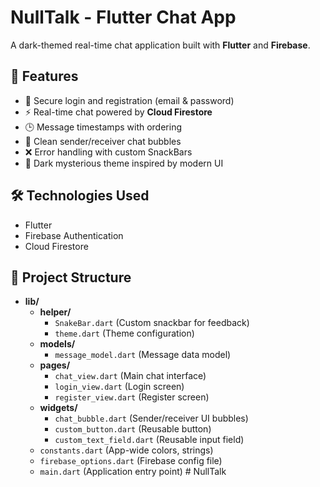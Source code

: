 # NullTalk - Flutter Chat App

A dark-themed real-time chat application built with **Flutter** and **Firebase**.

## 🚀 Features

- 🔐 Secure login and registration (email & password)
- ⚡ Real-time chat powered by **Cloud Firestore**
- 🕒 Message timestamps with ordering
- 💬 Clean sender/receiver chat bubbles
- ❌ Error handling with custom SnackBars
- 🌙 Dark mysterious theme inspired by modern UI

## 🛠️ Technologies Used

- Flutter
- Firebase Authentication
- Cloud Firestore

## 📁 Project Structure

- **lib/**
  - **helper/**
    - `SnakeBar.dart` (Custom snackbar for feedback)
    - `theme.dart` (Theme configuration)
  - **models/**
    - `message_model.dart` (Message data model)
  - **pages/**
    - `chat_view.dart` (Main chat interface)
    - `login_view.dart` (Login screen)
    - `register_view.dart` (Register screen)
  - **widgets/**
    - `chat_bubble.dart` (Sender/receiver UI bubbles)
    - `custom_button.dart` (Reusable button)
    - `custom_text_field.dart` (Reusable input field)
  - `constants.dart` (App-wide colors, strings)
  - `firebase_options.dart` (Firebase config file)
  - `main.dart` (Application entry point)
#   N u l l T a l k  
 